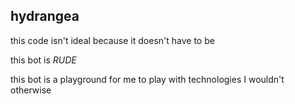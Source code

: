 ## hydrangea

this code isn't ideal because it doesn't have to be

this bot is *RUDE*

this bot is a playground for me to play with technologies I wouldn't otherwise
